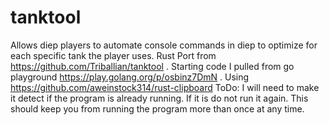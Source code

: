 # tanktool
Allows diep players to automate console commands in diep to optimize for each specific tank the player uses. Rust Port from https://github.com/Triballian/tanktool . Starting code I pulled from go playground https://play.golang.org/p/osbinz7DmN . Using https://github.com/aweinstock314/rust-clipboard ToDo: I will need to make it detect if the program is already running. If it is do not run it again. This should keep you from running the program more than once at any time.

